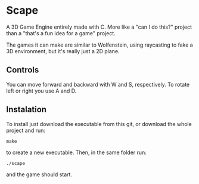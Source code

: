 # Scape

A 3D Game Engine entirely made with C. More like a "can I do this?" project than a "that's a fun idea for a game" project.

The games it can make are similar to Wolfenstein, using raycasting to fake a 3D environment, but it's really just a 2D plane.

## Controls

You can move forward and backward with W and S, respectively. To rotate left or right you use A and D.

## Instalation

To install just download the executable from this git, or download the whole project and run:

```
make
```

to create a new executable. Then, in the same folder run:

```
./scape
```

and the game should start.
